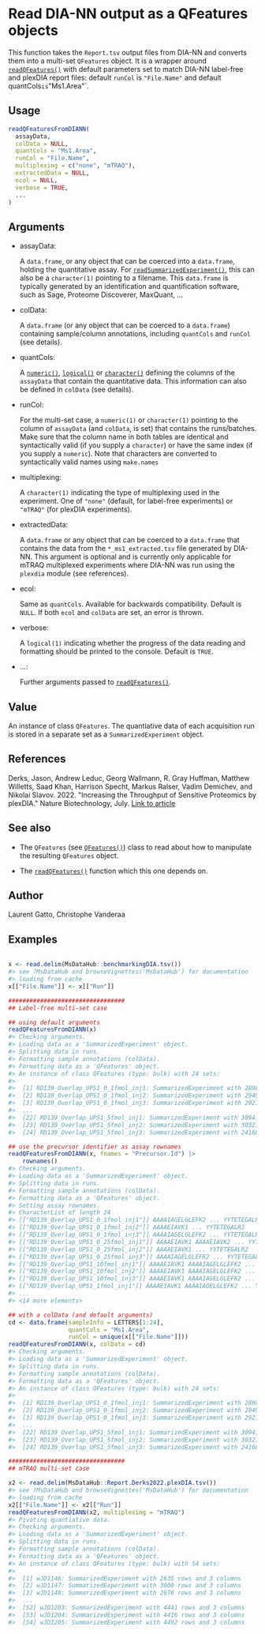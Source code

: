 # Read DIA-NN output as a QFeatures objects

This function takes the `Report.tsv` output files from DIA-NN and
converts them into a multi-set `QFeatures` object. It is a wrapper
around
[`readQFeatures()`](https://rformassspectrometry.github.io/QFeatures/reference/readQFeatures.md)
with default parameters set to match DIA-NN label-free and plexDIA
report files: default `runCol` is `"File.Name"` and default
quantCols`is`"Ms1.Area"\`.

## Usage

``` r
readQFeaturesFromDIANN(
  assayData,
  colData = NULL,
  quantCols = "Ms1.Area",
  runCol = "File.Name",
  multiplexing = c("none", "mTRAQ"),
  extractedData = NULL,
  ecol = NULL,
  verbose = TRUE,
  ...
)
```

## Arguments

- assayData:

  A `data.frame`, or any object that can be coerced into a `data.frame`,
  holding the quantitative assay. For
  [`readSummarizedExperiment()`](https://rformassspectrometry.github.io/QFeatures/reference/readQFeatures.md),
  this can also be a `character(1)` pointing to a filename. This
  `data.frame` is typically generated by an identification and
  quantification software, such as Sage, Proteome Discoverer, MaxQuant,
  ...

- colData:

  A `data.frame` (or any object that can be coerced to a `data.frame`)
  containing sample/column annotations, including `quantCols` and
  `runCol` (see details).

- quantCols:

  A [`numeric()`](https://rdrr.io/r/base/numeric.html),
  [`logical()`](https://rdrr.io/r/base/logical.html) or
  [`character()`](https://rdrr.io/r/base/character.html) defining the
  columns of the `assayData` that contain the quantitative data. This
  information can also be defined in `colData` (see details).

- runCol:

  For the multi-set case, a `numeric(1)` or `character(1)` pointing to
  the column of `assayData` (and `colData`, is set) that contains the
  runs/batches. Make sure that the column name in both tables are
  identical and syntactically valid (if you supply a `character`) or
  have the same index (if you supply a `numeric`). Note that characters
  are converted to syntactically valid names using `make.names`

- multiplexing:

  A `character(1)` indicating the type of multiplexing used in the
  experiment. One of `"none"` (default, for label-free experiments) or
  `"mTRAQ"` (for plexDIA experiments).

- extractedData:

  A `data.frame` or any object that can be coerced to a `data.frame`
  that contains the data from the `*_ms1_extracted.tsv` file generated
  by DIA-NN. This argument is optional and is currently only applicable
  for mTRAQ multiplexed experiments where DIA-NN was run using the
  `plexdia` module (see references).

- ecol:

  Same as `quantCols`. Available for backwards compatibility. Default is
  `NULL`. If both `ecol` and `colData` are set, an error is thrown.

- verbose:

  A `logical(1)` indicating whether the progress of the data reading and
  formatting should be printed to the console. Default is `TRUE`.

- ...:

  Further arguments passed to
  [`readQFeatures()`](https://rformassspectrometry.github.io/QFeatures/reference/readQFeatures.md).

## Value

An instance of class `QFeatures`. The quantiative data of each
acquisition run is stored in a separate set as a `SummarizedExperiment`
object.

## References

Derks, Jason, Andrew Leduc, Georg Wallmann, R. Gray Huffman, Matthew
Willetts, Saad Khan, Harrison Specht, Markus Ralser, Vadim Demichev, and
Nikolai Slavov. 2022. "Increasing the Throughput of Sensitive Proteomics
by plexDIA." Nature Biotechnology, July. [Link to
article](http://dx.doi.org/10.1038/s41587-022-01389-w)

## See also

- The `QFeatures` (see
  [`QFeatures()`](https://rformassspectrometry.github.io/QFeatures/reference/QFeatures-class.md))
  class to read about how to manipulate the resulting `QFeatures`
  object.

- The
  [`readQFeatures()`](https://rformassspectrometry.github.io/QFeatures/reference/readQFeatures.md)
  function which this one depends on.

## Author

Laurent Gatto, Christophe Vanderaa

## Examples

``` r

x <- read.delim(MsDataHub::benchmarkingDIA.tsv())
#> see ?MsDataHub and browseVignettes('MsDataHub') for documentation
#> loading from cache
x[["File.Name"]] <- x[["Run"]]

#################################
## Label-free multi-set case

## using default arguments
readQFeaturesFromDIANN(x)
#> Checking arguments.
#> Loading data as a 'SummarizedExperiment' object.
#> Splitting data in runs.
#> Formatting sample annotations (colData).
#> Formatting data as a 'QFeatures' object.
#> An instance of class QFeatures (type: bulk) with 24 sets:
#> 
#>  [1] RD139_Overlap_UPS1_0_1fmol_inj1: SummarizedExperiment with 28980 rows and 1 columns 
#>  [2] RD139_Overlap_UPS1_0_1fmol_inj2: SummarizedExperiment with 29495 rows and 1 columns 
#>  [3] RD139_Overlap_UPS1_0_1fmol_inj3: SummarizedExperiment with 29210 rows and 1 columns 
#>  ...
#>  [22] RD139_Overlap_UPS1_5fmol_inj1: SummarizedExperiment with 30941 rows and 1 columns 
#>  [23] RD139_Overlap_UPS1_5fmol_inj2: SummarizedExperiment with 30321 rows and 1 columns 
#>  [24] RD139_Overlap_UPS1_5fmol_inj3: SummarizedExperiment with 24168 rows and 1 columns 

## use the precursor identifier as assay rownames
readQFeaturesFromDIANN(x, fnames = "Precursor.Id") |>
    rownames()
#> Checking arguments.
#> Loading data as a 'SummarizedExperiment' object.
#> Splitting data in runs.
#> Formatting sample annotations (colData).
#> Formatting data as a 'QFeatures' object.
#> Setting assay rownames.
#> CharacterList of length 24
#> [["RD139_Overlap_UPS1_0_1fmol_inj1"]] AAAAIAGELGLEFK2 ... YYTETEGALR2
#> [["RD139_Overlap_UPS1_0_1fmol_inj2"]] AAAAEIAVK1 ... YYTETEGALR2
#> [["RD139_Overlap_UPS1_0_1fmol_inj3"]] AAAAIAGELGLEFK2 ... YYTETEGALR2
#> [["RD139_Overlap_UPS1_0_25fmol_inj1"]] AAAAEIAVK1 AAAAEIAVK2 ... YYTETEGALR2
#> [["RD139_Overlap_UPS1_0_25fmol_inj2"]] AAAAEIAVK1 ... YYTETEGALR2
#> [["RD139_Overlap_UPS1_0_25fmol_inj3"]] AAAAIAGELGLEFK2 ... YYTETEGALR2
#> [["RD139_Overlap_UPS1_10fmol_inj1"]] AAAAEIAVK1 AAAAIAGELGLEFK2 ... YYTLEEIQK2
#> [["RD139_Overlap_UPS1_10fmol_inj2"]] AAAAEIAVK1 AAAAIAGELGLEFK2 ... YYTLEEIQK2
#> [["RD139_Overlap_UPS1_10fmol_inj3"]] AAAAEIAVK1 AAAAIAGELGLEFK2 ... YYTLEEIQK2
#> [["RD139_Overlap_UPS1_1fmol_inj1"]] AAAAEIAVK1 AAAAIAGELGLEFK2 ... YYTETEGALR2
#> ...
#> <14 more elements>

## with a colData (and default arguments)
cd <- data.frame(sampleInfo = LETTERS[1:24],
                 quantCols = "Ms1.Area",
                 runCol = unique(x[["File.Name"]]))
readQFeaturesFromDIANN(x, colData = cd)
#> Checking arguments.
#> Loading data as a 'SummarizedExperiment' object.
#> Splitting data in runs.
#> Formatting sample annotations (colData).
#> Formatting data as a 'QFeatures' object.
#> An instance of class QFeatures (type: bulk) with 24 sets:
#> 
#>  [1] RD139_Overlap_UPS1_0_1fmol_inj1: SummarizedExperiment with 28980 rows and 1 columns 
#>  [2] RD139_Overlap_UPS1_0_1fmol_inj2: SummarizedExperiment with 29495 rows and 1 columns 
#>  [3] RD139_Overlap_UPS1_0_1fmol_inj3: SummarizedExperiment with 29210 rows and 1 columns 
#>  ...
#>  [22] RD139_Overlap_UPS1_5fmol_inj1: SummarizedExperiment with 30941 rows and 1 columns 
#>  [23] RD139_Overlap_UPS1_5fmol_inj2: SummarizedExperiment with 30321 rows and 1 columns 
#>  [24] RD139_Overlap_UPS1_5fmol_inj3: SummarizedExperiment with 24168 rows and 1 columns 

#################################
## mTRAQ multi-set case

x2 <- read.delim(MsDataHub::Report.Derks2022.plexDIA.tsv())
#> see ?MsDataHub and browseVignettes('MsDataHub') for documentation
#> loading from cache
x2[["File.Name"]] <- x2[["Run"]]
readQFeaturesFromDIANN(x2, multiplexing = "mTRAQ")
#> Pivoting quantiative data.
#> Checking arguments.
#> Loading data as a 'SummarizedExperiment' object.
#> Splitting data in runs.
#> Formatting sample annotations (colData).
#> Formatting data as a 'QFeatures' object.
#> An instance of class QFeatures (type: bulk) with 54 sets:
#> 
#>  [1] wJD1146: SummarizedExperiment with 2635 rows and 3 columns 
#>  [2] wJD1147: SummarizedExperiment with 3000 rows and 3 columns 
#>  [3] wJD1148: SummarizedExperiment with 2676 rows and 3 columns 
#>  ...
#>  [52] wJD1203: SummarizedExperiment with 4441 rows and 3 columns 
#>  [53] wJD1204: SummarizedExperiment with 4416 rows and 3 columns 
#>  [54] wJD1205: SummarizedExperiment with 4492 rows and 3 columns 
```
